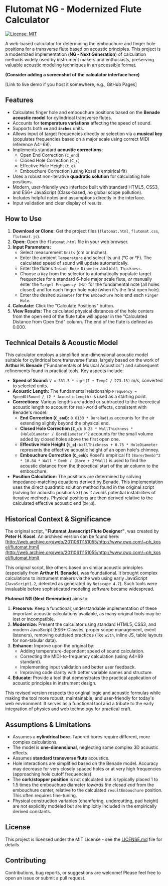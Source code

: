 # Flutomat NG - Modernized Flute Calculator

[![License: MIT](https://img.shields.io/badge/License-MIT-yellow.svg)](https://opensource.org/licenses/MIT) <!-- Link to your LICENSE file -->

A web-based calculator for determining the embouchure and finger hole positions for a transverse flute based on acoustic principles. This project is a modernized implementation (**NG - Next Generation**) of calculation methods widely used by instrument makers and enthusiasts, preserving valuable acoustic modeling techniques in an accessible format.

**(Consider adding a screenshot of the calculator interface here)**

[Link to live demo if you host it somewhere, e.g., GitHub Pages]

## Features

*   Calculates finger hole and embouchure positions based on the **Benade acoustic model** for cylindrical transverse flutes.
*   Accounts for **temperature variations** affecting the speed of sound.
*   Supports both **`cm`** and **`inches`** units.
*   Allows input of target frequencies directly or selection via a **musical key** (populates frequencies based on a major scale using correct MIDI reference A4=69).
*   Implements standard **acoustic corrections**:
    *   Open End Correction (`C_end`)
    *   Closed Hole Correction (`C_c`)
    *   Effective Hole Height (`t_e`)
    *   Embouchure Correction (using Kosel's empirical fit)
*   Uses a robust non-iterative **quadratic solution** for calculating hole positions.
*   Modern, user-friendly web interface built with standard HTML5, CSS3, and ES6+ JavaScript (Class-based, no global scope pollution).
*   Includes helpful notes and assumptions directly in the interface.
*   Input validation and clear display of results.

## How to Use

1.  **Download or Clone:** Get the project files (`flutomat.html`, `flutomat.css`, `flutomat.js`).
2.  **Open:** Open the `flutomat.html` file in your web browser.
3.  **Input Parameters:**
    *   Select measurement `Units` (cm or inches).
    *   Enter the ambient `Temperature` and select its unit (°C or °F). The calculated speed of sound will update automatically.
    *   Enter the flute's `Inside Bore Diameter` and `Wall Thickness`.
    *   Choose a `Key` from the selector to automatically populate target frequencies for a standard 6-hole major scale flute, *or* manually enter the `Target Frequency (Hz)` for the fundamental note (all holes closed) and for each finger hole note (when it's the first open hole).
    *   Enter the desired `Diameter` for the `Embouchure` hole and each `Finger Hole`.
4.  **Calculate:** Click the "Calculate Positions" button.
5.  **View Results:** The calculated physical distances of the hole centers from the open end of the flute tube will appear in the "Calculated Distance from Open End" column. The end of the flute is defined as 0.000.

## Technical Details & Acoustic Model

This calculator employs a simplified one-dimensional acoustic model suitable for cylindrical bore transverse flutes, largely based on the work of **Arthur H. Benade** ("Fundamentals of Musical Acoustics") and subsequent refinements found in practical tools. Key aspects include:

*   **Speed of Sound:** `V = 331.3 * sqrt(1 + TempC / 273.15)` m/s, converted to selected units.
*   **Acoustic Length:** The fundamental relationship `Frequency = SpeedOfSound / (2 * AcousticLength)` is used as a starting point.
*   **Corrections:** Various lengths are added or subtracted to the theoretical acoustic length to account for real-world effects, consistent with Benade's model:
    *   **End Correction (`C_end`):** `0.6133 * BoreRadius` accounts for the air extending slightly beyond the physical end.
    *   **Closed Hole Correction (`C_c`):** `0.25 * WallThickness * (HoleDiameter / BoreDiameter)^2` accounts for the small volume added by closed holes above the first open one.
    *   **Effective Hole Height (`t_e`):** `WallThickness + 0.75 * HoleDiameter` represents the effective acoustic height of an open hole's chimney.
    *   **Embouchure Correction (`C_emb`):** Kosel's empirical fit `(Bore/Demb)^2 * 10.84 * Wall * Demb / (Bore + 2*Wall)` is used to find the acoustic distance from the theoretical start of the air column to the embouchure.
*   **Position Calculation:** The positions are determined by solving impedance-matching equations derived by Benade. This implementation uses the direct quadratic solution method found in the original script (solving for acoustic positions `Xf`) as it avoids potential instabilities of iterative methods. Physical positions are then derived relative to the calculated effective acoustic end (`Xend`).

## Historical Context & Significance

The original script, **"Flutomat Javascript Flute Designer"**, was created by **Peter H. Kosel**. An archived version can be found here:
[http://web.archive.org/web/20110611151055/http://www.cwo.com/~ph_kosel/flutomat.html](http://web.archive.org/web/20110611151055/http://www.cwo.com/~ph_kosel/flutomat.html)

This original script, like others based on similar acoustic principles (especially from **Arthur H. Benade**), was foundational. It brought complex calculations to instrument makers via the web using early JavaScript (`JavaScript1.2`, detected as generated by `Netscape 4.7`). Such tools were invaluable before sophisticated modeling software became widespread.

**Flutomat NG (Next Generation)** aims to:

1.  **Preserve:** Keep a functional, understandable implementation of these important acoustic calculations available, as many original tools may be lost or incompatible.
2.  **Modernize:** Present the calculator using standard HTML5, CSS3, and modern JavaScript (ES6+ Classes, proper scope management, event listeners), removing outdated practices (like `with`, inline JS, table layouts for non-tabular data).
3.  **Enhance:** Improve upon the original by:
    *   Adding temperature-dependent speed of sound calculation.
    *   Correcting the MIDI-to-frequency calculation (using A4=69 standard).
    *   Implementing input validation and better user feedback.
    *   Improving code clarity with better variable names and structure.
4.  **Educate:** Provide a tool that demonstrates the practical application of acoustic principles in instrument design.

This revised version respects the original logic and acoustic formulas while making the tool more robust, maintainable, and user-friendly for today's web environment. It serves as a functional tool and a tribute to the early integration of physics and web technology for practical craft.

## Assumptions & Limitations

*   Assumes a **cylindrical bore**. Tapered bores require different, more complex calculations.
*   The model is **one-dimensional**, neglecting some complex 3D acoustic effects.
*   Assumes **standard transverse flute** acoustics.
*   Hole interactions are simplified based on the Benade model. Accuracy may decrease for very closely spaced holes or at very high frequencies (approaching hole cutoff frequencies).
*   The **cork/stopper position** is not calculated but is typically placed 1 to 1.5 times the embouchure diameter *towards the closed end* from the embouchure center, relative to the calculated `resultEmbouchure` position. This often requires fine-tuning.
*   Physical construction variables (chamfering, undercutting, pad height) are not explicitly modeled but are implicitly included in the empirically derived constants.

## License

This project is licensed under the MIT License - see the [LICENSE.md](LICENSE.md) file for details.


## Contributing

Contributions, bug reports, or suggestions are welcome! Please feel free to open an issue or submit a pull request.
